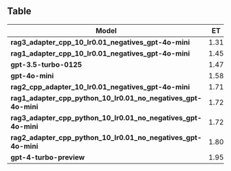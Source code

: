 ## Table

| Model                                                          | ET   | NET  | Max_NET | NET>5 | MU    | NMU  | Max_NMU | NMU>5 | TMU   | NTMU | Max_TMU | TMU>5 | pass1 |
| -------------------------------------------------------------- | ---- | ---- | ------- | ----- | ----- | ---- | ------- | ----- | ----- | ---- | ------- | ----- | ----- |
| **rag3_adapter_cpp_10_lr0.01_negatives_gpt-4o-mini**           | 1.31 | 0.71 | 1.41    | 0.0   | 43.00 | 0.72 | 1.64    | 0.0   | 47.44 | 1.01 | 81.77   | 100.0 | 14.0  |
| **rag1_adapter_cpp_10_lr0.01_negatives_gpt-4o-mini**           | 1.45 | 0.80 | 1.40    | 0.0   | 47.45 | 0.80 | 1.65    | 0.0   | 47.48 | 1.01 | 90.81   | 100.0 | 15.2  |
| **gpt-3.5-turbo-0125**                                         | 1.47 | 0.80 | 2.42    | 0.0   | 48.41 | 0.81 | 2.87    | 0.0   | 47.48 | 1.02 | 119.33  | 100.0 | 12.7  |
| **gpt-4o-mini**                                                | 1.58 | 0.86 | 2.02    | 0.0   | 52.11 | 0.87 | 2.36    | 0.0   | 47.46 | 1.01 | 121.91  | 100.0 | 14.4  |
| **rag2_cpp_adapter_10_lr0.01_negatives_gpt-4o-mini**           | 1.71 | 0.93 | 2.08    | 0.0   | 56.50 | 0.94 | 2.20    | 0.0   | 47.42 | 1.01 | 109.23  | 100.0 | 13.4  |
| **rag1_adapter_cpp_python_10_lr0.01_no_negatives_gpt-4o-mini** | 1.72 | 0.95 | 2.33    | 0.0   | 56.80 | 0.96 | 2.50    | 0.0   | 47.45 | 1.01 | 103.88  | 100.0 | 14.1  |
| **rag3_adapter_cpp_python_10_lr0.01_no_negatives_gpt-4o-mini** | 1.72 | 0.94 | 1.74    | 0.0   | 56.45 | 0.95 | 1.96    | 0.0   | 47.44 | 1.01 | 98.89   | 100.0 | 13.8  |
| **rag2_adapter_cpp_python_10_lr0.01_no_negatives_gpt-4o-mini** | 1.80 | 1.00 | 1.69    | 0.0   | 59.29 | 1.01 | 1.98    | 0.0   | 47.44 | 1.01 | 102.76  | 100.0 | 13.9  |
| **gpt-4-turbo-preview**                                        | 1.95 | 1.07 | 1.93    | 0.0   | 64.03 | 1.08 | 2.18    | 0.0   | 47.45 | 1.01 | 114.98  | 100.0 | 15.2  |
